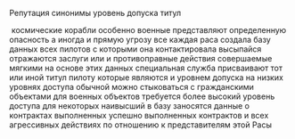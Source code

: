Репутация синонимы уровень допуска титул

 космические корабли особенно военные представляют определенную опасность а
иногда и прямую угрозу все каждая раса создала базу данных всех пилотов с
которыми она контактировала высыпайся отражаются заслуги или и противоправные
действия совершаемые мягкими на основе этих данных специальная служба
присваивают тот или иной титул пилоту которые являются и уровнем допуска на
низких уровнях доступа обычной можно стыковаться с гражданскими объектами для
военных объектов требуется более высокий уровень доступа для некоторых наивысший
в базу заносятся данные о контрактах выполненных успешно выполненных контрактов
и всех агрессивных действиях по отношению к представителям этой Расы
